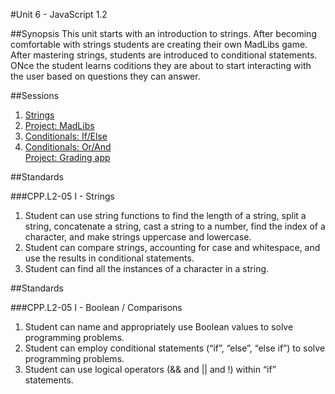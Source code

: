 #Unit 6 - JavaScript 1.2

##Synopsis
This unit starts with an introduction to strings. After becoming comfortable with strings students are creating their own MadLibs game. After mastering strings, students are introduced to conditional statements. ONce the student learns coditions they are about to start interacting with the user based on questions they can answer.

##Sessions

1. [Strings](sessions/1-string)  
2. [Project: MadLibs](sessions/2-project-madlibs)
3. [Conditionals: If/Else](sessions/3-conditionals)
4. [Conditionals: Or/And](sessions/4-conditionals)  
   [Project: Grading app](sessions/5-project-grading)

##Standards

###CPP.L2-05 I - Strings
1. Student can	use	string functions to	find the length	of a string, split a string, concatenate a	string,	cast	a	string	to	a	number, find	the	index	of	a	character,	and	make	strings	uppercase	and	lowercase.
2. Student	can	compare	strings,	accounting	for	case	and	whitespace,	and	use	the	results	in	conditional	statements.
3. Student	can	find	all	the	instances	of	a	character	in	a	string.

##Standards

###CPP.L2-05 I - Boolean / Comparisons
1. Student	can	name	and	appropriately	use	Boolean	values	to	solve	programming	problems.	
2. Student	can	employ	conditional	statements	(“if”,	“else”,	“else	if”)	to	solve	programming	problems.	
3. Student	can	use	logical	operators	(&&	and	||	and	!)	within	“if”	statements.
